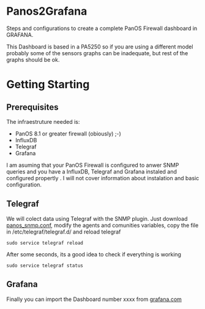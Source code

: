 # Panos2Grafana
Steps and configurations to create a complete PanOS Firewall dashboard in GRAFANA.

This Dashboard is based in a PA5250 so if you are using a different model probably some of the sensors graphs can be inadequate, but rest of the graphs should be ok.

# Getting Starting

## Prerequisites
The infraestruture needed is:
- PanOS 8.1 or greater firewall (obiously) ;-)
- InfluxDB
- Telegraf
- Grafana

I am asuming that your PanOS Firewall is configured to anwer SNMP queries and you have a InfluxDB, Telegraf and Grafana instaled and configured propertly . I will not cover information about instalation and basic configuration.

## Telegraf
We will colect data using Telegraf with the SNMP plugin. Just download [panos_snmp.conf](https://github.com/vbarahona/Panos2Grafana/raw/master/panos_snmp.conf), modify the agents and comunities variables, copy the file in /etc/telegraf/telegraf.d/ and reload telegraf
```
sudo service telegraf reload
```
After some seconds, its a good idea to check if everything is working
```
sudo service telegraf status
```
## Grafana
Finally you can import the Dashboard number xxxx from [grafana.com](https://grafana.com/dashboards/xxxx)
